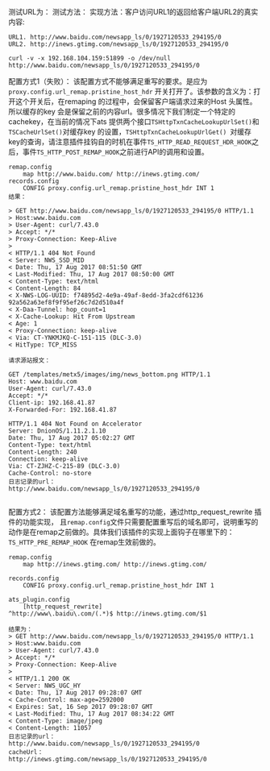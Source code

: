测试URL为：
测试方法：
实现方法：客户访问URL1的返回给客户端URL2的真实内容:

```
URL1. http://www.baidu.com/newsapp_ls/0/1927120533_294195/0 
URL2. http://inews.gtimg.com/newsapp_ls/0/1927120533_294195/0

curl -v -x 192.168.104.159:51899 -o /dev/null http://www.baidu.com/newsapp_ls/0/1927120533_294195/0

```

配置方式1（失败）：
该配置方式不能够满足重写的要求。是应为 `proxy.config.url_remap.pristine_host_hdr` 开关打开了。该参数的含义为：打开这个开关后，在remaping 的过程中，会保留客户端请求过来的Host 头属性。所以缓存的key 会是保留之前的内容url。很多情况下我们制定一个特定的cachekey，在当前的情况下ats 提供两个接口`TSHttpTxnCacheLookupUrlSet()`和`TSCacheUrlSet()`对缓存key 的设置，`TSHttpTxnCacheLookupUrlGet() `对缓存key的查询，请注意插件挂钩自的时机在事件`TS_HTTP_READ_REQUEST_HDR_HOOK`之后，事件`TS_HTTP_POST_REMAP_HOOK`之前进行API的调用和设置。


```
remap.config
    map http://www.baidu.com/ http://inews.gtimg.com/
records.config
    CONFIG proxy.config.url_remap.pristine_host_hdr INT 1
结果：

> GET http://www.baidu.com/newsapp_ls/0/1927120533_294195/0 HTTP/1.1
> Host:www.baidu.com
> User-Agent: curl/7.43.0
> Accept: */*
> Proxy-Connection: Keep-Alive
>
< HTTP/1.1 404 Not Found
< Server: NWS_SSD_MID
< Date: Thu, 17 Aug 2017 08:51:50 GMT
< Last-Modified: Thu, 17 Aug 2017 08:50:00 GMT
< Content-Type: text/html
< Content-Length: 84
< X-NWS-LOG-UUID: f74895d2-4e9a-49af-8edd-3fa2cdf61236 92a562a63ef8f9f95ef26c7d2d510a4f
< X-Daa-Tunnel: hop_count=1
< X-Cache-Lookup: Hit From Upstream
< Age: 1
< Proxy-Connection: keep-alive
< Via: CT-YNKMJKQ-C-151-115 (DLC-3.0)
< HitType: TCP_MISS  

请求源站报文：

GET /templates/metx5/images/img/news_bottom.png HTTP/1.1
Host: www.baidu.com
User-Agent: curl/7.43.0
Accept: */*
Client-ip: 192.168.41.87
X-Forwarded-For: 192.168.41.87

HTTP/1.1 404 Not Found on Accelerator
Server: DnionOS/1.11.2.1.10
Date: Thu, 17 Aug 2017 05:02:27 GMT
Content-Type: text/html
Content-Length: 240
Connection: keep-alive
Via: CT-ZJHZ-C-215-89 (DLC-3.0)
Cache-Control: no-store 
日志记录的url：
http://www.baidu.com/newsapp_ls/0/1927120533_294195/0
    
```



配置方式2：
该配置方法能够满足域名重写的功能，通过http_request_rewrite 插件的功能实现， 且`remap.config`文件只需要配置重写后的域名即可，说明重写的动作是在remap之前做的。具体我们该插件的实现上面钩子在哪里下的：`TS_HTTP_PRE_REMAP_HOOK` 在remap生效前做的。

```
remap.config
    map http://inews.gtimg.com/ http://inews.gtimg.com/

records.config
    CONFIG proxy.config.url_remap.pristine_host_hdr INT 1
    
ats_plugin.config    
    [http_request_rewrite]
^http://www\.baidu\.com/(.*)$ http://inews.gtimg.com/$1

结果为：
> GET http://www.baidu.com/newsapp_ls/0/1927120533_294195/0 HTTP/1.1
> Host:www.baidu.com
> User-Agent: curl/7.43.0
> Accept: */*
> Proxy-Connection: Keep-Alive
>
< HTTP/1.1 200 OK
< Server: NWS_UGC_HY
< Date: Thu, 17 Aug 2017 09:28:07 GMT
< Cache-Control: max-age=2592000
< Expires: Sat, 16 Sep 2017 09:28:07 GMT
< Last-Modified: Thu, 17 Aug 2017 08:34:22 GMT
< Content-Type: image/jpeg
< Content-Length: 11057
日志记录的url：
http://www.baidu.com/newsapp_ls/0/1927120533_294195/0
cacheUrl：
http://inews.gtimg.com/newsapp_ls/0/1927120533_294195/0

```


